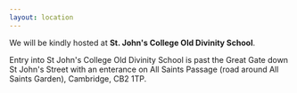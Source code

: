 ```yaml
---
layout: location
---
```


We will be kindly hosted at **St. John's College Old Divinity School**.

Entry into St John's College Old Divinity School is past the Great Gate down St John's Street with an enterance on All Saints Passage (road around All Saints Garden), Cambridge, CB2 1TP.